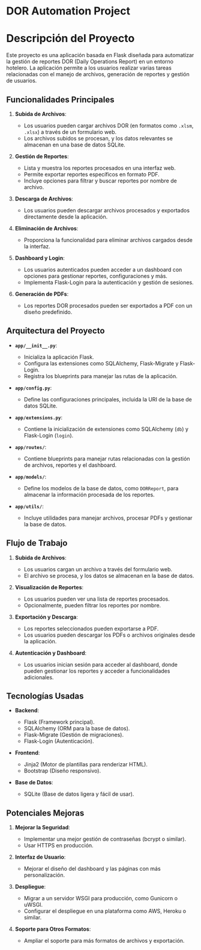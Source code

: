 # DOR Automation Project

# Descripción del Proyecto

Este proyecto es una aplicación basada en Flask diseñada para automatizar la gestión de reportes DOR (Daily Operations Report) en un entorno hotelero. La aplicación permite a los usuarios realizar varias tareas relacionadas con el manejo de archivos, generación de reportes y gestión de usuarios.

## Funcionalidades Principales

1. **Subida de Archivos**:
   - Los usuarios pueden cargar archivos DOR (en formatos como `.xlsm`, `.xlsx`) a través de un formulario web.
   - Los archivos subidos se procesan, y los datos relevantes se almacenan en una base de datos SQLite.

2. **Gestión de Reportes**:
   - Lista y muestra los reportes procesados en una interfaz web.
   - Permite exportar reportes específicos en formato PDF.
   - Incluye opciones para filtrar y buscar reportes por nombre de archivo.

3. **Descarga de Archivos**:
   - Los usuarios pueden descargar archivos procesados y exportados directamente desde la aplicación.

4. **Eliminación de Archivos**:
   - Proporciona la funcionalidad para eliminar archivos cargados desde la interfaz.

5. **Dashboard y Login**:
   - Los usuarios autenticados pueden acceder a un dashboard con opciones para gestionar reportes, configuraciones y más.
   - Implementa Flask-Login para la autenticación y gestión de sesiones.

6. **Generación de PDFs**:
   - Los reportes DOR procesados pueden ser exportados a PDF con un diseño predefinido.

## Arquitectura del Proyecto

- **`app/__init__.py`**:
  - Inicializa la aplicación Flask.
  - Configura las extensiones como SQLAlchemy, Flask-Migrate y Flask-Login.
  - Registra los blueprints para manejar las rutas de la aplicación.

- **`app/config.py`**:
  - Define las configuraciones principales, incluida la URI de la base de datos SQLite.

- **`app/extensions.py`**:
  - Contiene la inicialización de extensiones como SQLAlchemy (`db`) y Flask-Login (`login`).

- **`app/routes/`**:
  - Contiene blueprints para manejar rutas relacionadas con la gestión de archivos, reportes y el dashboard.

- **`app/models/`**:
  - Define los modelos de la base de datos, como `DORReport`, para almacenar la información procesada de los reportes.

- **`app/utils/`**:
  - Incluye utilidades para manejar archivos, procesar PDFs y gestionar la base de datos.

## Flujo de Trabajo

1. **Subida de Archivos**:
   - Los usuarios cargan un archivo a través del formulario web.
   - El archivo se procesa, y los datos se almacenan en la base de datos.

2. **Visualización de Reportes**:
   - Los usuarios pueden ver una lista de reportes procesados.
   - Opcionalmente, pueden filtrar los reportes por nombre.

3. **Exportación y Descarga**:
   - Los reportes seleccionados pueden exportarse a PDF.
   - Los usuarios pueden descargar los PDFs o archivos originales desde la aplicación.

4. **Autenticación y Dashboard**:
   - Los usuarios inician sesión para acceder al dashboard, donde pueden gestionar los reportes y acceder a funcionalidades adicionales.

## Tecnologías Usadas

- **Backend**:
  - Flask (Framework principal).
  - SQLAlchemy (ORM para la base de datos).
  - Flask-Migrate (Gestión de migraciones).
  - Flask-Login (Autenticación).

- **Frontend**:
  - Jinja2 (Motor de plantillas para renderizar HTML).
  - Bootstrap (Diseño responsivo).

- **Base de Datos**:
  - SQLite (Base de datos ligera y fácil de usar).

## Potenciales Mejoras

1. **Mejorar la Seguridad**:
   - Implementar una mejor gestión de contraseñas (bcrypt o similar).
   - Usar HTTPS en producción.

2. **Interfaz de Usuario**:
   - Mejorar el diseño del dashboard y las páginas con más personalización.

3. **Despliegue**:
   - Migrar a un servidor WSGI para producción, como Gunicorn o uWSGI.
   - Configurar el despliegue en una plataforma como AWS, Heroku o similar.

4. **Soporte para Otros Formatos**:
   - Ampliar el soporte para más formatos de archivos y exportación.
